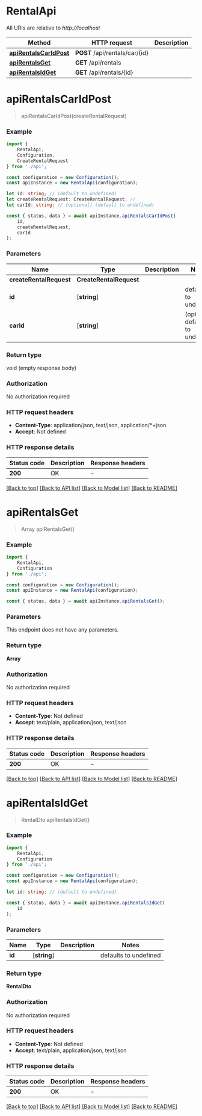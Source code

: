 # RentalApi

All URIs are relative to *http://localhost*

|Method | HTTP request | Description|
|------------- | ------------- | -------------|
|[**apiRentalsCarIdPost**](#apirentalscaridpost) | **POST** /api/rentals/car/{id} | |
|[**apiRentalsGet**](#apirentalsget) | **GET** /api/rentals | |
|[**apiRentalsIdGet**](#apirentalsidget) | **GET** /api/rentals/{id} | |

# **apiRentalsCarIdPost**
> apiRentalsCarIdPost(createRentalRequest)


### Example

```typescript
import {
    RentalApi,
    Configuration,
    CreateRentalRequest
} from './api';

const configuration = new Configuration();
const apiInstance = new RentalApi(configuration);

let id: string; // (default to undefined)
let createRentalRequest: CreateRentalRequest; //
let carId: string; // (optional) (default to undefined)

const { status, data } = await apiInstance.apiRentalsCarIdPost(
    id,
    createRentalRequest,
    carId
);
```

### Parameters

|Name | Type | Description  | Notes|
|------------- | ------------- | ------------- | -------------|
| **createRentalRequest** | **CreateRentalRequest**|  | |
| **id** | [**string**] |  | defaults to undefined|
| **carId** | [**string**] |  | (optional) defaults to undefined|


### Return type

void (empty response body)

### Authorization

No authorization required

### HTTP request headers

 - **Content-Type**: application/json, text/json, application/*+json
 - **Accept**: Not defined


### HTTP response details
| Status code | Description | Response headers |
|-------------|-------------|------------------|
|**200** | OK |  -  |

[[Back to top]](#) [[Back to API list]](../README.md#documentation-for-api-endpoints) [[Back to Model list]](../README.md#documentation-for-models) [[Back to README]](../README.md)

# **apiRentalsGet**
> Array<RentalDto> apiRentalsGet()


### Example

```typescript
import {
    RentalApi,
    Configuration
} from './api';

const configuration = new Configuration();
const apiInstance = new RentalApi(configuration);

const { status, data } = await apiInstance.apiRentalsGet();
```

### Parameters
This endpoint does not have any parameters.


### Return type

**Array<RentalDto>**

### Authorization

No authorization required

### HTTP request headers

 - **Content-Type**: Not defined
 - **Accept**: text/plain, application/json, text/json


### HTTP response details
| Status code | Description | Response headers |
|-------------|-------------|------------------|
|**200** | OK |  -  |

[[Back to top]](#) [[Back to API list]](../README.md#documentation-for-api-endpoints) [[Back to Model list]](../README.md#documentation-for-models) [[Back to README]](../README.md)

# **apiRentalsIdGet**
> RentalDto apiRentalsIdGet()


### Example

```typescript
import {
    RentalApi,
    Configuration
} from './api';

const configuration = new Configuration();
const apiInstance = new RentalApi(configuration);

let id: string; // (default to undefined)

const { status, data } = await apiInstance.apiRentalsIdGet(
    id
);
```

### Parameters

|Name | Type | Description  | Notes|
|------------- | ------------- | ------------- | -------------|
| **id** | [**string**] |  | defaults to undefined|


### Return type

**RentalDto**

### Authorization

No authorization required

### HTTP request headers

 - **Content-Type**: Not defined
 - **Accept**: text/plain, application/json, text/json


### HTTP response details
| Status code | Description | Response headers |
|-------------|-------------|------------------|
|**200** | OK |  -  |

[[Back to top]](#) [[Back to API list]](../README.md#documentation-for-api-endpoints) [[Back to Model list]](../README.md#documentation-for-models) [[Back to README]](../README.md)

